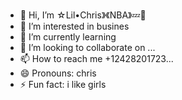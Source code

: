 - 👋 Hi, I’m ☆Lil•Chris》《NBA》💤💫
- 👀 I’m interested in busines
- 🌱 I’m currently learning 
- 💞️ I’m looking to collaborate on ...
- 📫 How to reach me +12428201723...
- 😄 Pronouns: chris
- ⚡ Fun fact: i like girls

<!---
Lil-chris657/Lil-chris657 is a ✨ special ✨ repository because its `README.md` (this file) appears on your GitHub profile.
You can click the Preview link to take a look at your changes.
---
